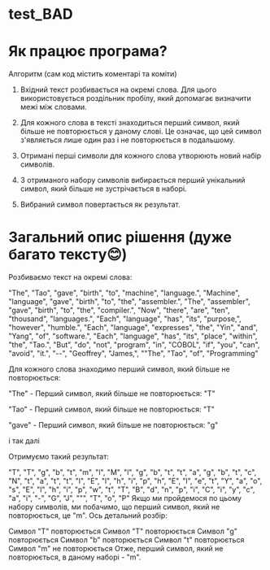 # test_BAD
# Як працює програма?
Алгоритм (сам код містить коментарі та коміти)

1. Вхідний текст розбивається на окремі слова. Для цього використовується роздільник пробілу, який допомагає визначити межі між словами.

2. Для кожного слова в тексті знаходиться перший символ, який більше не повторюється у даному слові. Це означає, що цей символ з'являється лише один раз і не повторюється в подальшому.

3. Отримані перші символи для кожного слова утворюють новий набір символів.

4. З отриманого набору символів вибирається перший унікальний символ, який більше не зустрічається в наборі.

5. Вибраний символ повертається як результат.

# Загальний опис рішення (дуже багато тексту😊)
Розбиваємо текст на окремі слова:

"The", "Tao", "gave", "birth", "to", "machine", "language.", "Machine", "language", "gave", "birth",
"to", "the", "assembler.", "The", "assembler", "gave", "birth", "to", "the", "compiler.", "Now", "there", "are", "ten",
"thousand", "languages.", "Each", "language", "has", "its", "purpose,", "however", "humble.", "Each", "language",
"expresses", "the", "Yin", "and", "Yang", "of", "software.", "Each", "language", "has", "its", "place", "within", "the", "Tao.",
"But", "do", "not", "program", "in", "COBOL", "if", "you", "can", "avoid", "it.", "--", "Geoffrey", "James,", ""The", "Tao", "of", "Programming"

Для кожного слова знаходимо перший символ, який більше не повторюється:

"The" - Перший символ, який більше не повторюється: "T"

"Tao" - Перший символ, який більше не повторюється: "T"

"gave" - Перший символ, який більше не повторюється: "g"

і так далі

Отримуємо такий результат:

"T", "T", "g", "b", "t", "m", "l", "M", "l", "g", "b", "t", "t", "a", "g", "b", "t", "c", "N", "t", "a", "t", "t", "l",
"E", "l", "h", "i", "p", "h", "E", "l", "e", "t", "Y", "a", "o", "s", "E", "l", "h", "i", "p", "w", "t", "T", "B", "d", "n",
"p", "i", "C", "i", "y", "c", "a", "i", "-", "G", "J", """, "T", "o", "P"
Якщо ми пройдемося по цьому набору символів, ми побачимо, що перший символ, який не повторюється, це "m". Ось детальний розбір:

Символ "T" повторюється
Символ "T" повторюється
Символ "g" повторюється
Символ "b" повторюється
Символ "t" повторюється
Символ "m" не повторюється
Отже, перший символ, який не повторюється, в даному наборі - "m".
